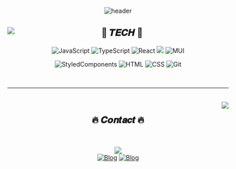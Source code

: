 <div align="center">
  
  ![header](https://capsule-render.vercel.app/api?type=waving&color=auto&height=300&section=header&text=Jacob%20Park&fontSize=90&animation=fadeIn&fontAlignY=38&desc=FE%20Dev.%20who%20pursues%20continuous%20growth%20and%20development%20witout%20stopping&descAlignY=52&descAlign=58)
  
  </div>
  
  <div align="center">
  
  <img align="left" src="https://github-readme-stats-one-bice.vercel.app/api/top-langs/?username=jhp4986&theme=dracula&langs_count=8&layout=compact&exclude_repo=algorithm,productive-box&role=OWNER,ORGANIZATION_MEMBER,COLLABORATOR"/>

  
  ## 💫 𝑻𝑬𝑪𝑯 💫 

  ![JavaScript](https://img.shields.io/badge/JavaScript-F7DF1E?style=for-the-badge&logo=JavaScript&logoColor=white)
  ![TypeScript](https://img.shields.io/badge/TypeScript-006FED?style=for-the-badge&logo=TypeScript&logoColor=white)
  ![React](https://img.shields.io/badge/React-18BCEE?style=for-the-badge&logo=React&logoColor=white)
  <img src="https://img.shields.io/badge/reactquery-FF6969?style=for-the-badge&logo=react-query&logoColor=white">
  ![MUI](https://img.shields.io/badge/MUI-006FED?style=for-the-badge&logo=MUI&logoColor=white)  

  ![StyledComponents](https://img.shields.io/badge/styledcomponents-DB7093?style=for-the-badge&logo=styledcomponents&logoColor=white)
  ![HTML](https://img.shields.io/badge/HTML-E34F26?style=for-the-badge&logo=HTML5&logoColor=white)
  ![CSS](https://img.shields.io/badge/CSS-1572B6?style=for-the-badge&logo=CSS3&logoColor=white)
  ![Git](https://img.shields.io/badge/-Git-181717?style=for-the-badge&logo=git)
  
  <br/>
  
  ---
  
  <br/>
  
  <img align="right" src="https://github-readme-stats-eight-theta.vercel.app/api?username=jhp4986&show_icons=true&theme=dracula&include_all_commits=true&count_private=true"/>
</div>

<div align="center">
  
  ## 🔥 𝑪𝒐𝒏𝒕𝒂𝒄𝒕 🔥
    
  <br/>
  
  <a href="mailto:jhp4986@gmail.com"><img src="https://img.shields.io/badge/-jhp4986@gmail.com-D14836?style=flat&logo=Gmail&logoColor=white"/></a>  
  [![Blog](https://img.shields.io/badge/-Velog-6A6B6D?style=for-the-badge&logo=Velog&logoColor=white)](https://velog.io/@jhp4986)
  [![Blog](https://img.shields.io/badge/-Tech%20Blog-6A6B6D?style=for-the-badge&logo=Github&logoColor=white)](https://jhp4986.github.io)
  


  

  


</div>
